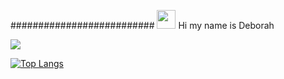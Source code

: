  ##########################  <img src="https://raw.githubusercontent.com/MartinHeinz/MartinHeinz/master/wave.gif" width="30px"> Hi my name is Deborah 
                                                                
![](https://github.com/DeborahOsilade/Deborah-s-osilade/blob/main/Images/Deborah%20Osilade%20(1).png)


[![Top Langs](https://github-readme-stats.vercel.app/api/top-langs/?username=deborahosilade&langs_count=8)](https://github.com/deborahosilade/github-readme-stats)

